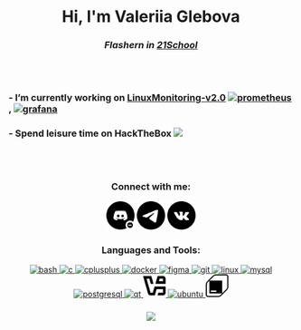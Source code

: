 <h1 align="center">Hi, I'm Valeriia Glebova</h1>
<!-- <h3 align="center">A beginner devops engineer from Russia</h3> -->

<h3 align="center"> <i>Flashern in <a href="https://21-school.ru/" target="blank">21School</i></a> </h3>
<p><br></br></p>
<h3 align="left"> - I’m currently working on <a href="https://github.com/DNocturnal/LinuxMonitoring-v2.0" target="blank">LinuxMonitoring-v2.0</a> <a href="https://prometheus.io/" target="_blank" rel="noreferrer"> <img src="https://github.com/simple-icons/simple-icons/blob/develop/icons/prometheus.svg" alt="prometheus" width="30"/> </a> , <a href="https://grafana.com" target="_blank" rel="noreferrer"> <img src="https://github.com/simple-icons/simple-icons/blob/develop/icons/grafana.svg" alt="grafana" width="40" height="30"/> </a>
<!-- <h3 align="left"> - I’m currently learning Jenkins <a href="https://www.jenkins.io/" target="blank"><img width="30px" src="https://github.com/simple-icons/simple-icons/blob/develop/icons/jenkins.svg"> </a>, Ansible <a href="https://www.ansible.com/" target="blank"><img width="30px" src="https://github.com/simple-icons/simple-icons/blob/develop/icons/ansible.svg"> </a>, K8s <a href="https://kubernetes.io/ru/" target="blank"><img width="30px" src="https://github.com/simple-icons/simple-icons/blob/develop/icons/kubernetes.svg"> </a></h3> -->
<h3 align="left"> - Spend leisure time on HackTheBox <a href="https://academy.hackthebox.com/modules" target="blank"><img width="30px" src="https://github.com/simple-icons/simple-icons/blob/develop/icons/hackthebox.svg"></a></h3>
<p><br></br></p>
<h3 align="center">Connect with me:</h3>
<p align="center">
<a href="https://discord.gg/massappeals_" target="blank"><img width="50px" src="src/ds_black.png"></a>
<a href="https://t.me/Masssapeals"><img width="50px" src="src/tg5.png"></a>
<a href="https://vk.com/massappea1s"><img width="50px" src="src/vk_black_logo_icon_147058.png"></a>
  
<h3 align="center">Languages and Tools:</h3>
<p align="center"> <a href="https://www.gnu.org/software/bash/" target="_blank" rel="noreferrer"> <img src="https://github.com/simple-icons/simple-icons/blob/develop/icons/gnubash.svg" alt="bash" width="40" height="40"/> </a> <a href="https://www.cprogramming.com/" target="_blank" rel="noreferrer"> <img src="https://github.com/simple-icons/simple-icons/blob/develop/icons/c.svg" alt="c" width="40" height="40"/> </a> <a href="https://www.w3schools.com/cpp/" target="_blank" rel="noreferrer"> <img src="https://github.com/simple-icons/simple-icons/blob/develop/icons/cplusplus.svg" alt="cplusplus" width="40" height="40"/> </a> <a href="https://www.docker.com/" target="_blank" rel="noreferrer"> <img src="https://github.com/simple-icons/simple-icons/blob/develop/icons/docker.svg" alt="docker" width="40" height="40"/> </a> <a href="https://www.figma.com/" target="_blank" rel="noreferrer"> <img src="https://github.com/simple-icons/simple-icons/blob/develop/icons/figma.svg" alt="figma" width="40" height="40"/> </a> <a href="https://git-scm.com/" target="_blank" rel="noreferrer"> <img src="https://github.com/simple-icons/simple-icons/blob/develop/icons/git.svg" alt="git" width="40" height="40"/> </a>  <a href="https://www.linux.org/" target="_blank" rel="noreferrer"> <img src="https://github.com/simple-icons/simple-icons/blob/develop/icons/linux.svg" alt="linux" width="40" height="40"/> </a> <a href="https://www.mysql.com/" target="_blank" rel="noreferrer"> <img src="https://github.com/simple-icons/simple-icons/blob/develop/icons/mysql.svg" alt="mysql" width="40" height="40"/> </a> <a href="https://www.postgresql.org" target="_blank" rel="noreferrer"> <img src="https://github.com/simple-icons/simple-icons/blob/develop/icons/postgresql.svg" alt="postgresql" width="40" height="40"/> </a> <a href="https://www.qt.io/" target="_blank" rel="noreferrer"> <img src="https://github.com/simple-icons/simple-icons/blob/develop/icons/qt.svg" alt="qt" width="40" height="40"/> </a>  <a href="https://www.virtualbox.org/" target="_blank" rel="noreferrer"> <img src="https://github.com/simple-icons/simple-icons/blob/develop/icons/virtualbox.svg" alt="virtualbox" width="40"/> </a> <a href="https://ubuntu.com/" target="_blank" rel="noreferrer"> <img src="https://github.com/simple-icons/simple-icons/blob/develop/icons/ubuntu.svg" alt="ubuntu" width="40"/> </a> <a href="https://www.jetbrains.com/ru-ru/" target="_blank" rel="noreferrer"> <img src="https://github.com/simple-icons/simple-icons/blob/develop/icons/jetbrains.svg" alt="jetbrains" width="40"/> </a> </p>

<h3 align="center" - 
  
![](https://github-readme-stats.vercel.app/api/top-langs/?username=dnocturnal&theme=highcontrast&hide_border=true&include_all_commits=true&count_private=false&layout=compact) 
